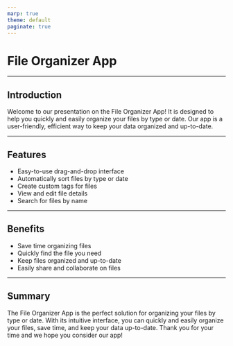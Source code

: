 ```yaml
---
marp: true
theme: default
paginate: true
---
```

# File Organizer App

---
## Introduction

Welcome to our presentation on the File Organizer App! It is designed to help you quickly and easily organize your files by type or date. Our app is a user-friendly, efficient way to keep your data organized and up-to-date. 

---
## Features

- Easy-to-use drag-and-drop interface 
- Automatically sort files by type or date 
- Create custom tags for files 
- View and edit file details 
- Search for files by name 

---
## Benefits

- Save time organizing files 
- Quickly find the file you need 
- Keep files organized and up-to-date 
- Easily share and collaborate on files 

---
## Summary

The File Organizer App is the perfect solution for organizing your files by type or date. With its intuitive interface, you can quickly and easily organize your files, save time, and keep your data up-to-date. Thank you for your time and we hope you consider our app!
  
